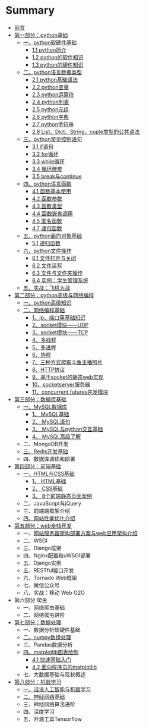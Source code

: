 # Summary

* [前言](README.md)
* [第一部分：python基础](python基础.md)
  * [一、python软硬件基础](python基础/python软硬件基础/前言.md)
    * [1.1 python简介](python基础/python软硬件基础/python简介.md)
    * [1.2 python的软件知识](python基础/python软硬件基础/python的软件知识.md)
    * [1.3 python的硬件知识](python基础/python软硬件基础/python的硬件知识.md)
  * [二、python语言数据类型](python基础/python语言数据类型/python语言数据类型.md)
    * [2.1 python基础语法](python基础/python语言数据类型/python基础语法.md)
    * [2.2 python变量](python基础/python语言数据类型/python变量.md)
    * [2.3 python运算符](python基础/python语言数据类型/python运算符.md)
    * [2.4 python列表](python基础/python语言数据类型/python列表.md)
    * [2.5 python元组](python基础/python语言数据类型/python元组.md)
    * [2.6 python字典](python基础/python语言数据类型/python字典.md)
    * [2.7 python字符串](python基础/python语言数据类型/python字符串.md)
    * [2.8 List、Dict、String、cuple类型的公共语法](python基础/python语言数据类型/python非数字型变量公共语法.md)
  * [三、python常见控制语句](python基础/python常见控制语句/python常见控制语句.md)
    * [3.1 if语句](python基础/python常见控制语句/if语句.md)
    * [3.2 for循环](python基础/python常见控制语句/for循环.md)
    * [3.3 while循环](python基础/python常见控制语句/while循环.md)
    * [3.4 循环嵌套](python基础/python常见控制语句/循环嵌套.md)
    * [3.5 break与continue](python基础/python常见控制语句/break与continue.md)
  * [四、python语言函数](python基础/python语言函数/python语言函数.md)
    * [4.1 函数基本使用](python基础/python语言函数/函数基本使用.md)
    * [4.2 函数参数](python基础/python语言函数/函数参数.md)
    * [4.3 函数类型](python基础/python语言函数/函数类型.md)
    * [4.4 函数嵌套调用](python基础/python语言函数/函数嵌套调用.md)
    * [4.5 匿名函数](python基础/python语言函数/匿名函数.md)
    * [4.7 递归函数](python基础/python语言函数/递归函数.md)
  * [五、python面向对象基础](python基础/python面向对象基础/python面向对象基础.md)
    * [5.1 递归函数](python基础/python面向对象基础/递归函数.md)
  * [六、python文件操作](python基础/python文件操作/python文件操作.md)
    * [6.1 文件打开与关闭](python基础/python文件操作/文件打开与关闭.md)
    * [6.2 文件读写](python基础/python文件操作/文件读写.md)
    * [6.3 文件与文件夹操作](python基础/python文件操作/文件与文件夹操作.md)
    * [6.4 实例：学生管理系统](python基础/python文件操作/学生管理系统实例.md)
  * [五、实战：飞机大战](python基础/飞机大战实战/飞机大战实战.md)
* [第二部分：python高级与网络编程](python高级与网络编程.md)
  * [一、python高级知识](python高级与网络编程/python高级知识.md)
  * [二、网络编程基础](python高级与网络编程/网络编程基础.md)
    * [1、ip、端口等基础知识](python高级与网络编程/网络编程基础/1ip端口等基础知识.md)
    * [2、socket模块——UDP](python高级与网络编程/网络编程基础/2socket-udp.md)
    * [3、socket模块——TCP](python高级与网络编程/网络编程基础/3socket-tcp.md)
    * [4、多线程](python高级与网络编程/网络编程基础/4多线程.md)
    * [5、多进程](python高级与网络编程/网络编程基础/5多进程.md)
    * [6、协程](python高级与网络编程/网络编程基础/6协程.md)
    * [7、三种方式爬取斗鱼主播照片](python高级与网络编程/网络编程基础/7三种方式爬取斗鱼主播照片.md)
    * [8、HTTP协议](python高级与网络编程/网络编程基础/8HTTP协议.md)
    * [9、基于socket的静态web实现](python高级与网络编程/网络编程基础/9静态web实现.md)
    * [10、socketserver服务器](python高级与网络编程/网络编程基础/10socketserver.md)
    * [11、concurrent.futures并发模块](python高级与网络编程/网络编程基础/11concurrentfutures.md)
* [第三部分：数据库基础](数据库操作.md)
  * [一、MySQL数据库](数据库操作/mysql前言.md)
    * [1、 MySQL基础](数据库操作/mysql/mysql基础.md)
    * [2、 MySQL语句](数据库操作/mysql/mysql语句.md)
    * [3、 MySQL与python交互基础](数据库操作/mysql/MySQL与python交互基础.md)
    * [4、 MySQL高级了解](数据库操作/mysql/MySQL高级了解.md)
  * 二、MongoDB开发
  * [三、Redis开发基础](./数据库操作/redis/redis基础.md)
  * 四、数据库调优和部署
* [第四部分：前端基础](前端基础.md)
  * [一、HTML与CSS基础](./前端基础/html前言.md)
    * [1、 HTML基础](./前端基础/html_css基础/html基础.md)
    * [2、 CSS基础](./前端基础/html_css基础/CSS基础.md)
    * [3、 8个前端静态页面案例](./前端基础/html_css基础/8个前端静态页面案例.md)
  * 二、JavaScript与jQuery
  * 三、前端端框架介绍
  * [四、网站性能优化介绍](./前端基础/网站性能优化/网站性能优化.md)
* [第五部分：web全栈开发](web全栈开发.md)
  * 一、[网站服务器架构部署方案与web应用架构介绍](./web全栈开发/网站服务器架构部署方案发展/网站服务器架构部署方案发展.md)
  * 二、WSGI
  * 三、Diango框架
  * 四、Nginx配置和uWSGI部署
  * 五、Django实例
  * 五、RESTful接口开发
  * 六、Tornado Web框架
  * 七、微信公众号
  * 八、实战：移动 Web O2O
* 第六部分 爬虫
  * 一、网络爬虫基础
  * 二、网络爬虫进阶
* [第七部分：数据处理](数据处理.md)
  * 一、数据分析软硬件基础
  * [二、numpy数组处理](数据处理/numpy数组处理.md)
  * 三、Pandas数据分析
  * [四、matplotlib图表绘制](数据处理/matplotlib前言.md)
    * [4.1 快速基础入门](数据处理/matplotlib/快速基础入门.md)
    * [4.2 面向程序员的matplotlib](数据处理/matplotlib/面向程序员的matplotlib.md)
  * 七、大数据基础与现状概述
* [第八部分：机器学习](机器学习.md)
  * [一、话说人工智能与机器学习](机器学习/话说人工智能与机器学习.md)
  * [二、神经网络基础](机器学习/神经网络基础.md)
  * 三、神经网络算法进阶
  * 四、深度学习
  * 五、开源工具Tensorflow



